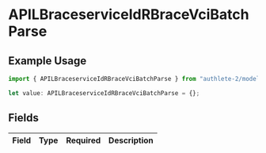 # APILBraceserviceIdRBraceVciBatchParse

## Example Usage

```typescript
import { APILBraceserviceIdRBraceVciBatchParse } from "authlete-2/models";

let value: APILBraceserviceIdRBraceVciBatchParse = {};
```

## Fields

| Field       | Type        | Required    | Description |
| ----------- | ----------- | ----------- | ----------- |